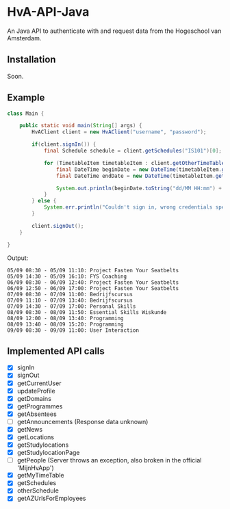 # HvA-API-Java

An Java API to authenticate with and request data from the Hogeschool van Amsterdam.

## Installation

Soon.

## Example

```java
class Main {

    public static void main(String[] args) {
        HvAClient client = new HvAClient("username", "password");

        if(client.signIn()) {
            final Schedule schedule = client.getSchedules("IS101")[0];

            for (TimetableItem timetableItem : client.getOtherTimeTable(schedule.getValue(), DateTime.now().weekOfWeekyear().get())) {
                final DateTime beginDate = new DateTime(timetableItem.getStartDate());
                final DateTime endDate = new DateTime(timetableItem.getEndDate());

                System.out.println(beginDate.toString("dd/MM HH:mm") + " - " + endDate.toString("dd/MM HH:mm") + ": " + timetableItem.getActivityDescription());
            }
        } else {
            System.err.println("Couldn't sign in, wrong credentials specified.");
        }

        client.signOut();
    }

}
```

Output:
```
05/09 08:30 - 05/09 11:10: Project Fasten Your Seatbelts
05/09 14:30 - 05/09 16:10: FYS Coaching
06/09 08:30 - 06/09 12:40: Project Fasten Your Seatbelts
06/09 12:50 - 06/09 17:00: Project Fasten Your Seatbelts
07/09 08:30 - 07/09 11:00: Bedrijfscursus
07/09 11:10 - 07/09 13:40: Bedrijfscursus
07/09 14:30 - 07/09 17:00: Personal Skills
08/09 08:30 - 08/09 11:50: Essential Skills Wiskunde
08/09 12:00 - 08/09 13:40: Programming
08/09 13:40 - 08/09 15:20: Programming
09/09 08:30 - 09/09 11:00: User Interaction
```

## Implemented API calls

- [x] signIn
- [x] signOut
- [x] getCurrentUser
- [x] updateProfile
- [x] getDomains
- [x] getProgrammes
- [x] getAbsentees
- [ ] getAnnouncements (Response data unknown)
- [x] getNews
- [x] getLocations
- [x] getStudylocations
- [x] getStudylocationPage
- [ ] getPeople (Server throws an exception, also broken in the official 'MijnHvApp')
- [x] getMyTimeTable
- [x] getSchedules
- [x] otherSchedule
- [x] getAZUrlsForEmployees